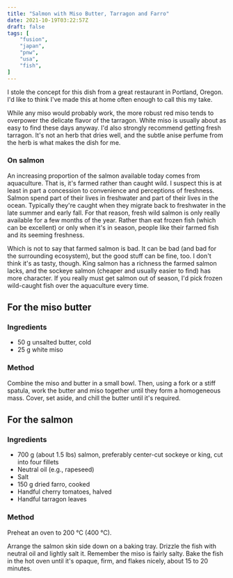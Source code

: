 ```yaml
---
title: "Salmon with Miso Butter, Tarragon and Farro"
date: 2021-10-19T03:22:57Z
draft: false
tags: [
    "fusion",
    "japan",
    "pnw",
    "usa",
    "fish",
]
---
```


I stole the concept for this dish from a great restaurant in Portland, Oregon. I'd like to think I've made this at home often enough to call this my take.

While any miso would probably work, the more robust red miso tends to overpower the delicate flavor of the tarragon. White miso is usually about as easy to find these days anyway. I'd also strongly recommend getting fresh tarragon. It's not an herb that dries well, and the subtle anise perfume from the herb is what makes the dish for me.

### On salmon

An increasing proportion of the salmon available today comes from aquaculture. That is, it's farmed rather than caught wild. I suspect this is at least in part a concession to convenience and perceptions of freshness. Salmon spend part of their lives in freshwater and part of their lives in the ocean. Typically they're caught when they migrate back to freshwater in the late summer and early fall. For that reason, fresh wild salmon is only really available for a few months of the year. Rather than eat frozen fish (which can be excellent) or only when it's in season, people like their farmed fish and its seeming freshness.

Which is not to say that farmed salmon is bad. It can be bad (and bad for the surrounding ecosystem), but the good stuff can be fine, too. I don't think it's as tasty, though. King salmon has a richness the farmed salmon lacks, and the sockeye salmon (cheaper and usually easier to find) has more character. If you really must get salmon out of season, I'd pick frozen wild-caught fish over the aquaculture every time.

## For the miso butter

### Ingredients

* 50 g unsalted butter, cold
* 25 g white miso

### Method

Combine the miso and butter in a small bowl. Then, using a fork or a stiff spatula, work the butter and miso together until they form a homogeneous mass. Cover, set aside, and chill the butter until it's required.

## For the salmon

### Ingredients

* 700 g (about 1.5 lbs) salmon, preferably center-cut sockeye or king, cut into four fillets
* Neutral oil (e.g., rapeseed)
* Salt
* 150 g dried farro, cooked
* Handful cherry tomatoes, halved
* Handful tarragon leaves

### Method

Preheat an oven to 200 °C (400 °C).

Arrange the salmon skin side down on a baking tray. Drizzle the fish with neutral oil and lightly salt it. Remember the miso is fairly salty. Bake the fish in the hot oven until it's opaque, firm, and flakes nicely, about 15 to 20 minutes.





